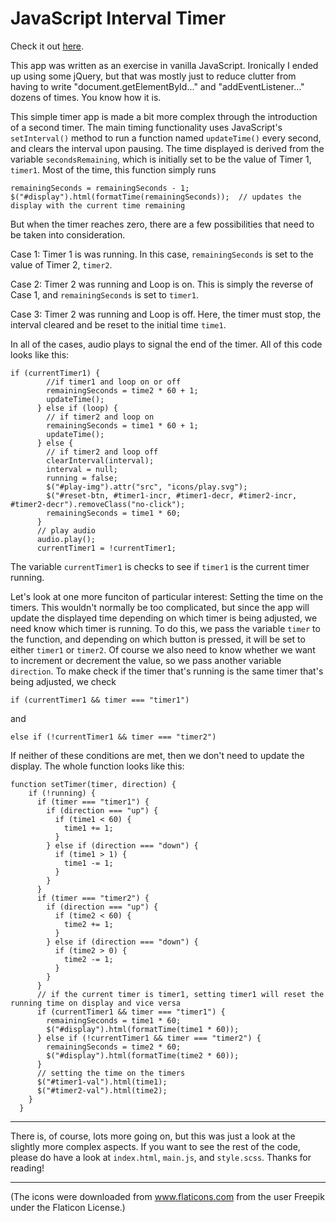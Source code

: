 
# JavaScript Interval Timer

Check it out [here](https://mackenziewritescode.github.io/interval-timer/).

This app was written as an exercise in vanilla JavaScript. Ironically I ended up using some jQuery, but that was mostly just to reduce clutter from having to write "document.getElementById..." and "addEventListener..." dozens of times. You know how it is.

This simple timer app is made a bit more complex through the introduction of a second timer. The main timing functionality uses JavaScript's `setInterval()` method to run a function named  `updateTime()` every second, and clears the interval upon pausing. The time displayed is derived from the variable `secondsRemaining`, which is initially set to be the value of Timer 1, `timer1`. Most of the time, this function simply runs
```
remainingSeconds = remainingSeconds - 1;
$("#display").html(formatTime(remainingSeconds));  // updates the display with the current time remaining
```
But when the timer reaches zero, there are a few possibilities that need to be taken into consideration. 

Case 1: Timer 1 is was running. In this case, `remainingSeconds` is set to the value of Timer 2, `timer2`.

Case 2: Timer 2 was running and Loop is on. This is simply the reverse of Case 1, and `remainingSeconds` is set to `timer1`.

Case 3: Timer 2 was running and Loop is off. Here, the timer must stop, the interval cleared and be reset to the initial time `time1`.

In all of the cases, audio plays to signal the end of the timer. All of this code looks like this:
```
if (currentTimer1) {
        //if timer1 and loop on or off
        remainingSeconds = time2 * 60 + 1;
        updateTime();
      } else if (loop) {
        // if timer2 and loop on
        remainingSeconds = time1 * 60 + 1;
        updateTime();
      } else {
        // if timer2 and loop off
        clearInterval(interval);
        interval = null;
        running = false;
        $("#play-img").attr("src", "icons/play.svg");
        $("#reset-btn, #timer1-incr, #timer1-decr, #timer2-incr, #timer2-decr").removeClass("no-click");
        remainingSeconds = time1 * 60;
      }
      // play audio
      audio.play();
      currentTimer1 = !currentTimer1;
```
The variable `currentTimer1` is checks to see if `timer1` is the current timer running.

Let's look at one more funciton of particular interest: Setting the time on the timers. This wouldn't normally be too complicated, but since the app will update the displayed time depending on which timer is being adjusted, we need know which timer is running. To do this, we pass the variable `timer` to the function, and depending on which button is pressed, it will be set to either `timer1` or `timer2`. Of course we also need to know whether we want to increment or decrement the value, so we pass another variable `direction`. To make check if the timer that's running is the same timer that's being adjusted, we check
```
if (currentTimer1 && timer === "timer1")
```
and 
```
else if (!currentTimer1 && timer === "timer2")
```
If neither of these conditions are met, then we don't need to update the display. The whole function looks like this:
```
function setTimer(timer, direction) {
    if (!running) {
      if (timer === "timer1") {
        if (direction === "up") {
          if (time1 < 60) {
            time1 += 1;
          }
        } else if (direction === "down") {
          if (time1 > 1) {
            time1 -= 1;
          }
        }
      }
      if (timer === "timer2") {
        if (direction === "up") {
          if (time2 < 60) {
            time2 += 1;
          }
        } else if (direction === "down") {
          if (time2 > 0) {
            time2 -= 1;
          }
        }
      }
      // if the current timer is timer1, setting timer1 will reset the running time on display and vice versa
      if (currentTimer1 && timer === "timer1") {
        remainingSeconds = time1 * 60;
        $("#display").html(formatTime(time1 * 60));
      } else if (!currentTimer1 && timer === "timer2") {
        remainingSeconds = time2 * 60;
        $("#display").html(formatTime(time2 * 60));
      }
      // setting the time on the timers
      $("#timer1-val").html(time1);
      $("#timer2-val").html(time2);
    }
  }
```

***

There is, of course, lots more going on, but this was just a look at the slightly more complex aspects. If you want to see the rest of the code, please do have a look at `index.html`, `main.js`, and `style.scss`. Thanks for reading!

***

(The icons were downloaded from www.flaticons.com from the user Freepik under the Flaticon License.)
